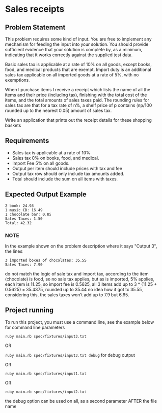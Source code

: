 # Sales receipts

## Problem Statement
This problem requires some kind of input. You are free to implement any mechanism for feeding the input into your solution. You should provide sufficient evidence that your solution is complete by, as a minimum, indicating that it works correctly against the supplied test data.

Basic sales tax is applicable at a rate of 10% on all goods, except books, food, and medical products that are exempt. Import duty is an additional sales tax applicable on all imported goods at a rate of 5%, with no exemptions.

When I purchase items I receive a receipt which lists the name of all the items and their price (including tax), finishing with the total cost of the items, and the total amounts of sales taxes paid. The rounding rules for sales tax are that for a tax rate of n%, a shelf price of p contains (np/100 rounded up to the nearest 0.05) amount of sales tax.

Write an application that prints out the receipt details for these shopping baskets

## Requirements

* Sales tax is applicable at a rate of 10%
* Sales tax 0% on books, food, and medical.
* Import Fee 5% on all goods.
* Output per item should include prices with tax and fee
* Output tax row should only include tax amounts added.
* Total should include the sum on all items with taxes.

## Expected Output Example
```
2 book: 24.98
1 music CD: 16.49
1 chocolate bar: 0.85
Sales Taxes: 1.50
Total: 42.32
```


### NOTE
In the example shown on the problem description where it says "Output 3", the lines:
```
3 imported boxes of chocolates: 35.55
Sales Taxes: 7.90
```

do not match the logic of sale tax and import tax, according to the item (chocolate) is food, so no sale tax applies, but as is imported, 5% applies, each item is 11.25, so import fee is 0.5625, all 3 items add up to 3 * (11.25 + 0.5625) = 35.4375, rounded up to 35.44 no idea how it got to 35.55, considering this, the sales taxes won't add up to 7.9 but 6.65.


## Project running

To run this project, you must use a command line, see the example below for command line parameters

`ruby main.rb spec/fixtures/input3.txt`

OR

`ruby main.rb spec/fixtures/input3.txt debug` for debug output

OR

`ruby main.rb spec/fixtures/input1.txt`

OR

`ruby main.rb spec/fixtures/input2.txt`

the debug option can be used on all, as a second parameter AFTER the file name
